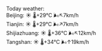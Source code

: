 Today weather:  
Beijing: ☀️   🌡️+29°C 🌬️↖7km/h  
Tianjin: ☀️   🌡️+29°C 🌬️↗7km/h  
Shijiazhuang: ☀️   🌡️+36°C 🌬️↖12km/h  
Tangshan: ☀️   🌡️+34°C 🌬️↑19km/h  
